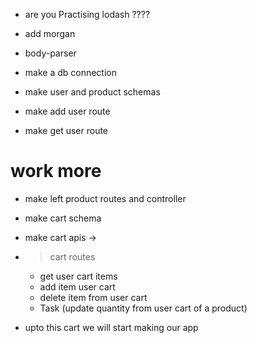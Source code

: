 - are you Practising lodash ????

- add morgan
- body-parser
- make a db connection
- make user and product schemas
- make add user route
- make get user route

<!-- Today's task (19/01/2025)  -->

# work more

- make left product routes and controller
- make cart schema
- make cart apis ->
- > cart routes

  - get user cart items
  - add item user cart
  - delete item from user cart
  - Task (update quantity from user cart of a product)

- upto this cart we will start making our app
<!-- Date is intentionally wrong -->
